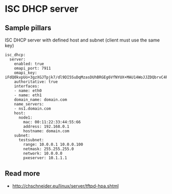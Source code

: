 
# ISC DHCP server


## Sample pillars

ISC DHCP server with defined host and subnet (client must use the same key)

    isc_dhcp:
      server:
        enabled: true
        omapi_port: 7911
        omapi_key: iFdQ0kvpUo+3gzXGJTpjk7/dl9DI5SuDqMzasDUhBRGEg6VfNYUX+MAU14WoJJZDQbrvC4Pgsdfdsfdsfdsdf==
        authoritative: true
        interfaces:
        - name: eth0
        - name: eth1
        domain_name: domain.com
        name_servers:
        - ns1.domain.com
        host:
          node1:
            mac: 00:11:22:33:44:55:66
            address: 192.168.0.1
            hostname: domain.com
        subnet:
          testsubnet:
            range: 10.0.0.1 10.0.0.100
            netmask: 255.255.255.0
            network: 10.0.0.0
            pxeserver: 10.1.1.1



## Read more

* http://chschneider.eu/linux/server/tftpd-hpa.shtml
